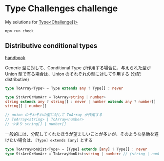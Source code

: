 # Type Challenges challenge

My solutions for [Type<Challenge[]>](https://github.com/type-challenges/type-challenges)


```shell
npm run check
```

## Distributive conditional types

[handbook](https://www.typescriptlang.org/docs/handbook/2/conditional-types.html#distributive-conditional-types)

Generic 型に対して、Conditional Type が作用する場合に、与えられた型が Union 型で有る場合は、Union のそれぞれの型に対して作用する (分配 distributive)

```typescript
type ToArray<Type> = Type extends any ? Type[] : never

type StrArrOrNumArr = ToArray<string | number>
string extends any ? string[] : never | number extends any ? number[] : never
string[] | number[]

// union のそれぞれの型に対して ToArray が作用する
// ToArray<string> | ToArray<number>
// つまり string[] | number[]
```

一般的には、分配してくれたほうが望ましいことが多いが、そのような挙動を避けたい場合は、`[Type] extends [any]` とする

```typescript
type ToArrayNonDist<Type> = [Type] extends [any] ? Type[] : never
type StrArrOrNumArr = ToArrayNonDist<string | number> // (string | number)[]
```
